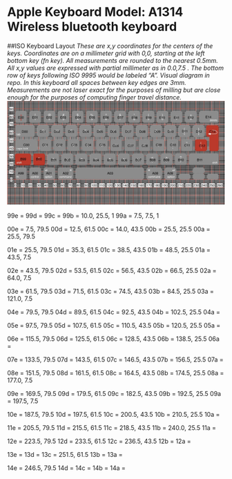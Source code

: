 # Apple Keyboard Model: A1314  Wireless bluetooth keyboard
##ISO Keyboard Layout
_These are x,y coordinates for the centers of the keys. Coordinates are on a millimeter grid with 0,0, starting at the left bottom key (fn key). All measurements are rounded to the nearest 0.5mm. All x,y values are expressed with partial millimeter as in 0.0,7.5 . The bottom row of keys following ISO 9995 would be labeled “A”. Visual diagram in repo. In this keyboard all spaces between key edges are 3mm. Measurements are not laser exact for the purposes of milling but are close enough for the purposes of computing finger travel distance._
![Keyboard layout](/Physical-Keyboard-Measurements/ISO-Keyboard-models.jpg)

99e = 
99d = 
99c = 
99b = 10.0, 25.5, 1
99a = 7.5, 7.5, 1

00e = 7.5, 79.5
00d = 12.5, 61.5
00c = 14.0, 43.5
00b = 25.5, 25.5
00a = 25.5, 79.5 

01e = 25.5, 79.5
01d = 35.3, 61.5 
01c = 38.5, 43.5
01b = 48.5, 25.5
01a = 43.5, 7.5

02e = 43.5, 79.5
02d = 53.5, 61.5
02c = 56.5, 43.5
02b = 66.5, 25.5
02a = 64.0, 7.5

03e = 61.5, 79.5
03d = 71.5, 61.5
03c = 74.5, 43.5
03b = 84.5, 25.5
03a = 121.0, 7.5

04e = 79.5, 79.5
04d = 89.5, 61.5
04c = 92.5, 43.5
04b = 102.5, 25.5
04a =

05e = 97.5, 79.5
05d = 107.5, 61.5
05c = 110.5, 43.5
05b = 120.5, 25.5
05a =

06e = 115.5, 79.5
06d = 125.5, 61.5
06c = 128.5, 43.5
06b = 138.5, 25.5
06a =

07e = 133.5, 79.5
07d = 143.5, 61.5
07c = 146.5, 43.5
07b = 156.5, 25.5
07a =

08e = 151.5, 79.5
08d = 161.5, 61.5
08c = 164.5, 43.5
08b = 174.5, 25.5
08a = 177.0, 7.5

09e = 169.5, 79.5
09d = 179.5, 61.5
09c = 182.5, 43.5
09b = 192.5, 25.5
09a = 197.5, 7.5

10e = 187.5, 79.5
10d = 197.5, 61.5
10c = 200.5, 43.5
10b = 210.5, 25.5
10a =

11e = 205.5, 79.5
11d = 215.5, 61.5
11c = 218.5, 43.5
11b = 240.0, 25.5
11a =

12e = 223.5, 79.5
12d = 233.5, 61.5
12c = 236.5, 43.5
12b =
12a =

13e =
13d =
13c = 251.5, 61.5
13b =
13a =

14e = 246.5, 79.5
14d =
14c =
14b =
14a =
